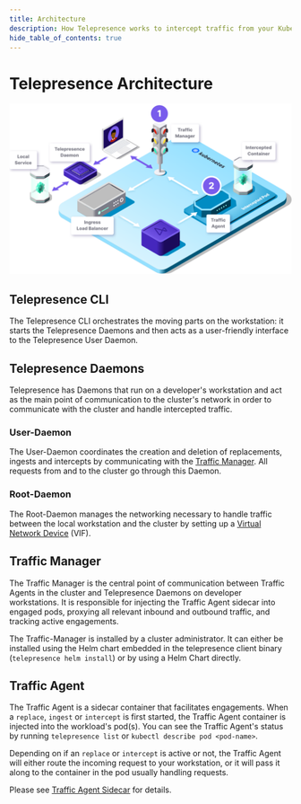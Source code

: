 ```yaml
---
title: Architecture
description: How Telepresence works to intercept traffic from your Kubernetes cluster to code running on your laptop.
hide_table_of_contents: true
---
```


# Telepresence Architecture

![Architecture](../images/TP_Architecture.svg)

## Telepresence CLI

The Telepresence CLI orchestrates the moving parts on the workstation: it starts the Telepresence Daemons and then acts
as a user-friendly interface to the Telepresence User Daemon.

## Telepresence Daemons
Telepresence has Daemons that run on a developer's workstation and act as the main point of communication to the cluster's
network in order to communicate with the cluster and handle intercepted traffic.

### User-Daemon
The User-Daemon coordinates the creation and deletion of replacements, ingests and intercepts by communicating with the [Traffic Manager](#traffic-manager).
All requests from and to the cluster go through this Daemon.

### Root-Daemon
The Root-Daemon manages the networking necessary to handle traffic between the local workstation and the cluster by setting up a
[Virtual Network Device](tun-device.md) (VIF).

## Traffic Manager

The Traffic Manager is the central point of communication between Traffic Agents in the cluster and Telepresence Daemons
on developer workstations. It is responsible for injecting the Traffic Agent sidecar into engaged pods,
proxying all relevant inbound and outbound traffic, and tracking active engagements.

The Traffic-Manager is installed by a cluster administrator. It can either be installed using the Helm chart embedded
in the telepresence client binary (`telepresence helm install`) or by using a Helm Chart directly.

## Traffic Agent

The Traffic Agent is a sidecar container that facilitates engagements. When a `replace`, `ingest` or `intercept` is first
started, the Traffic Agent container is injected into the workload's pod(s). You can see the Traffic Agent's status by
running `telepresence list` or `kubectl describe pod <pod-name>`.

Depending on if an `replace` or `intercept` is active or not, the Traffic Agent will either route the incoming request 
to your workstation, or it will pass it along to the container in the pod usually handling requests.

Please see [Traffic Agent Sidecar](intercepts/sidecar.md) for details.